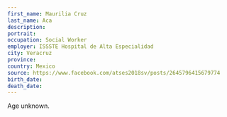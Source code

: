 ```yaml
---
first_name: Maurilia Cruz
last_name: Aca
description: 
portrait: 
occupation: Social Worker
employer: ISSSTE Hospital de Alta Especialidad
city: Veracruz
province: 
country: Mexico
source: https://www.facebook.com/atses2018sv/posts/2645796415679774
birth_date: 
death_date: 
---
```


Age unknown.